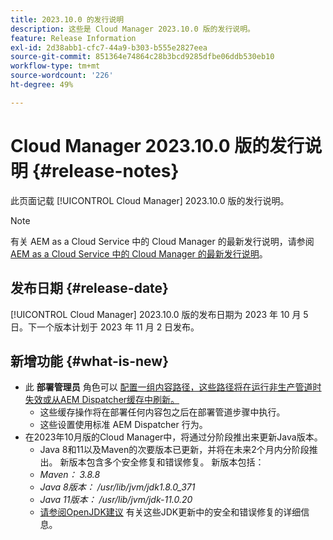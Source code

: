 ```yaml
---
title: 2023.10.0 的发行说明
description: 这些是 Cloud Manager 2023.10.0 版的发行说明。
feature: Release Information
exl-id: 2d38abb1-cfc7-44a9-b303-b555e2827eea
source-git-commit: 851364e74864c28b3bcd9285dfbe06ddb530eb10
workflow-type: tm+mt
source-wordcount: '226'
ht-degree: 49%

---
```



# Cloud Manager 2023.10.0 版的发行说明 {#release-notes}

此页面记载 [!UICONTROL Cloud Manager] 2023.10.0 版的发行说明。

>[!NOTE]
>
>有关 AEM as a Cloud Service 中的 Cloud Manager 的最新发行说明，请参阅 [AEM as a Cloud Service 中的 Cloud Manager 的最新发行说明](https://experienceleague.adobe.com/docs/experience-manager-cloud-service/content/implementing/using-cloud-manager/release-notes-cloud-manager/release-notes-cm-current.html)。

## 发布日期 {#release-date}

[!UICONTROL Cloud Manager] 2023.10.0 版的发布日期为 2023 年 10 月 5 日。下一个版本计划于 2023 年 11 月 2 日发布。

## 新增功能 {#what-is-new}

* 此 **部署管理员** 角色可以 [配置一组内容路径，这些路径将在运行非生产管道时失效或从AEM Dispatcher缓存中刷新。](/help/using/non-production-pipelines.md)
   * 这些缓存操作将在部署任何内容包之后在部署管道步骤中执行。
   * 这些设置使用标准 AEM Dispatcher 行为。
* 在2023年10月版的Cloud Manager中，将通过分阶段推出来更新Java版本。
   * Java 8和11以及Maven的次要版本已更新，并将在未来2个月内分阶段推出。 新版本包含多个安全修复和错误修复。 新版本包括：
   * *Maven： 3.8.8*
   * *Java 8版本： /usr/lib/jvm/jdk1.8.0_371*
   * *Java 11版本： /usr/lib/jvm/jdk-11.0.20*
   * [请参阅OpenJDK建议](https://openjdk.org/groups/vulnerability/advisories/) 有关这些JDK更新中的安全和错误修复的详细信息。
